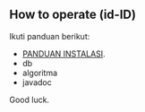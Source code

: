 ## How to operate (id-ID)

Ikuti panduan berikut:

- [PANDUAN INSTALASI](https://docs.google.com/document/d/14bqthOaHkT-ri46XXXBuiUh2pSuka7uDNxn1BQlrZXM/edit?usp=sharing).
- db
- algoritma
- javadoc

Good luck.
